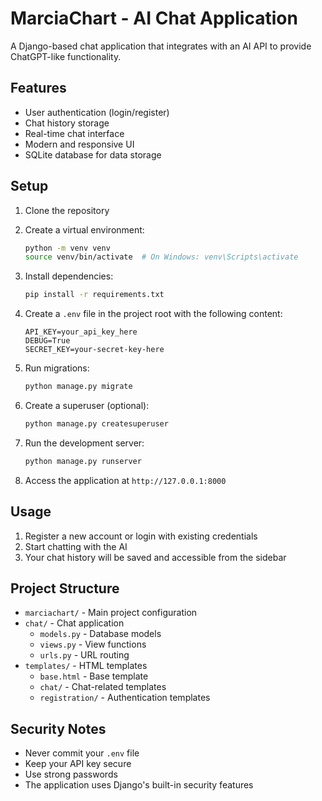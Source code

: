 # MarciaChart - AI Chat Application

A Django-based chat application that integrates with an AI API to provide ChatGPT-like functionality.

## Features

- User authentication (login/register)
- Chat history storage
- Real-time chat interface
- Modern and responsive UI
- SQLite database for data storage

## Setup

1. Clone the repository
2. Create a virtual environment:
   ```bash
   python -m venv venv
   source venv/bin/activate  # On Windows: venv\Scripts\activate
   ```

3. Install dependencies:
   ```bash
   pip install -r requirements.txt
   ```

4. Create a `.env` file in the project root with the following content:
   ```
   API_KEY=your_api_key_here
   DEBUG=True
   SECRET_KEY=your-secret-key-here
   ```

5. Run migrations:
   ```bash
   python manage.py migrate
   ```

6. Create a superuser (optional):
   ```bash
   python manage.py createsuperuser
   ```

7. Run the development server:
   ```bash
   python manage.py runserver
   ```

8. Access the application at `http://127.0.0.1:8000`

## Usage

1. Register a new account or login with existing credentials
2. Start chatting with the AI
3. Your chat history will be saved and accessible from the sidebar

## Project Structure

- `marciachart/` - Main project configuration
- `chat/` - Chat application
  - `models.py` - Database models
  - `views.py` - View functions
  - `urls.py` - URL routing
- `templates/` - HTML templates
  - `base.html` - Base template
  - `chat/` - Chat-related templates
  - `registration/` - Authentication templates

## Security Notes

- Never commit your `.env` file
- Keep your API key secure
- Use strong passwords
- The application uses Django's built-in security features 